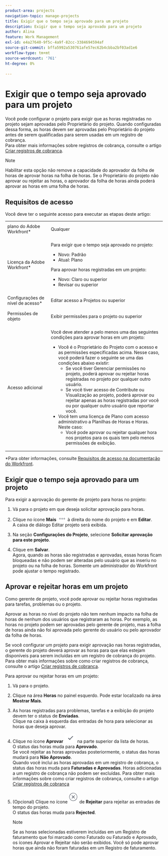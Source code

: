 ```yaml
---
product-area: projects
navigation-topic: manage-projects
title: Exigir que o tempo seja aprovado para um projeto
description: Exigir que o tempo seja aprovado para um projeto
author: Alina
feature: Work Management
exl-id: e4a27640-9f5c-4a9f-82cc-3384694594af
source-git-commit: bffa5992a530761afe57ec62b4cbba2bf03ad1e6
workflow-type: tm+mt
source-wordcount: '761'
ht-degree: 0%

---
```


# Exigir que o tempo seja aprovado para um projeto

<!--audited: 08/2024-->

Você pode configurar o projeto para exigir que as horas registradas no projeto sejam aprovadas pelo Proprietário do projeto. Quando configuradas dessa forma, as horas devem ser aprovadas pelo Proprietário do projeto antes de serem qualificadas para serem usadas em um registro de cobrança.\
Para obter mais informações sobre registros de cobrança, consulte o artigo [Criar registros de cobrança](../../../manage-work/projects/project-finances/create-billing-records.md).

>[!NOTE]
>
>Habilitar esta opção não remove a capacidade do aprovador da folha de horas de aprovar horas na folha de horas. Se o Proprietário do projeto não aprovar ou rejeitar as horas, o aprovador da folha de horas ainda poderá aprovar as horas em uma folha de horas.

## Requisitos de acesso

Você deve ter o seguinte acesso para executar as etapas deste artigo:

<table style="table-layout:auto"> 
 <col> 
 <col> 
 <tbody> 
  <tr> 
   <td role="rowheader">plano do Adobe Workfront*</td> 
   <td> <p>Qualquer</p> </td> 
  </tr> 
  <tr> 
   <td role="rowheader">Licença da Adobe Workfront*</td> 
   <td> <p>Para exigir que o tempo seja aprovado no projeto:</p>
   <ul><li>Novo: Padrão</li>
   <li>Atual: Plano</li></ul>

<p>Para aprovar horas registradas em um projeto:</p>
   <ul><li>Novo: Claro ou superior</li>
   <li>Revisar ou superior</li>
    </td> 
  </tr> 
  <tr> 
   <td role="rowheader">Configurações de nível de acesso*</td> 
   <td> <p>Editar acesso a Projetos ou superior</p>  </td> 
  </tr> 
  <tr> 
   <td role="rowheader">Permissões de objeto</td> 
   <td> <p>Exibir permissões para o projeto ou superior</p>
  </tr> 
  <tr> 
   <td role="rowheader">Acesso adicional</td> 
   <td> <p>Você deve atender a pelo menos uma das seguintes condições para aprovar horas em um projeto:</p> 
    <ul> 
     <li>Você é o Proprietário do Projeto com o acesso e as permissões especificadas acima. Nesse caso, você poderá fazer o seguinte se uma das condições abaixo existir: 
      <ul>
       <li>Se você tiver Gerenciar permissões no projeto, poderá aprovar ou rejeitar horas registradas no projeto por qualquer outro usuário.</li>
       <li> Se você tiver acesso de Contribute ou Visualização ao projeto, poderá aprovar ou rejeitar apenas as horas registradas por você ou por qualquer outro usuário que reportar você.<br></li>
      </ul></li> 
     <li>Você tem uma licença de Plano com acesso administrativo a Planilhas de Horas e Horas. Neste caso:
      <ul>
       <li>Você pode aprovar ou rejeitar qualquer hora nos projetos para os quais tem pelo menos permissões de exibição. </li>
      </ul></li> 
    </ul> </td> 
  </tr> 
 </tbody> 
</table>

*Para obter informações, consulte [Requisitos de acesso na documentação do Workfront](/help/quicksilver/administration-and-setup/add-users/access-levels-and-object-permissions/access-level-requirements-in-documentation.md).

## Exigir que o tempo seja aprovado para um projeto

Para exigir a aprovação do gerente de projeto para horas no projeto:

1. Vá para o projeto em que deseja solicitar aprovação para horas.
1. Clique no ícone **Mais** ![](assets/more-icon.png) à direita do nome do projeto e em **Editar**.\
   A caixa de diálogo Editar projeto será exibida.

1. Na seção **Configurações do Projeto**, selecione **Solicitar aprovação para este projeto**.
1. Clique em **Salvar**.\
   Agora, quando as horas são registradas e aprovadas, essas horas ficam bloqueadas e não podem ser alteradas pelo usuário que as inseriu no projeto ou na folha de horas. Somente um administrador do Workfront pode ajustar o tempo registrado.

## Aprovar e rejeitar horas em um projeto

Como gerente de projeto, você pode aprovar ou rejeitar horas registradas para tarefas, problemas ou o projeto.

Aprovar as horas no nível do projeto não tem nenhum impacto na folha de horas de nenhum dos usuários que registraram as horas. Por exemplo, as horas no projeto podem ser aprovadas pelo gerente de projeto, mas a folha de horas ainda não foi aprovada pelo gerente do usuário ou pelo aprovador da folha de horas.

Se você configurar um projeto para exigir aprovação nas horas registradas, o gerente do projeto deverá aprovar as horas para que elas estejam disponíveis para serem incluídas em um registro de cobrança do projeto. Para obter mais informações sobre como criar registros de cobrança, consulte o artigo [Criar registros de cobrança](../../../manage-work/projects/project-finances/create-billing-records.md).

Para aprovar ou rejeitar horas em um projeto:

1. Vá para o projeto.
1. Clique na área **Horas** no painel esquerdo. Pode estar localizado na área **Mostrar Mais**.

1. As horas registradas para problemas, tarefas e a exibição do projeto devem ter o status de **Enviadas**.\
   Clique na caixa à esquerda das entradas de hora para selecionar as horas que deseja aprovar.

1. Clique no ícone **Aprovar** ![](assets/approve-hours-icon.png) na parte superior da lista de horas.\
   O status das horas muda para **Aprovado**.\
   Se você rejeitar as horas aprovadas posteriormente, o status das horas mudará para **Não Aprovado**.\
   Quando você inclui as horas aprovadas em um registro de cobrança, o status das horas muda para **Faturadas e Aprovadas**. Horas adicionadas a um registro de cobrança não podem ser excluídas. Para obter mais informações sobre como criar registros de cobrança, consulte o artigo [Criar registros de cobrança](../../../manage-work/projects/project-finances/create-billing-records.md)

1. (Opcional) Clique no ícone ![](assets/reject-hours-icon.png) de **Rejeitar** para rejeitar as entradas de tempo do projeto.\
   O status das horas muda para **Rejected**.

   >[!NOTE]
   >
   >   Se as horas selecionadas estiverem incluídas em um Registro de faturamento que foi marcado como Faturado ou Faturado e Aprovado, os ícones Aprovar e Rejeitar não serão exibidos. Você só pode aprovar horas que ainda não foram faturadas em um Registro de faturamento.

